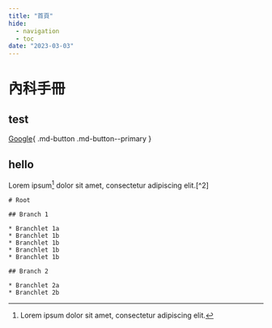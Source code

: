 ```yaml
---
title: "首頁"
hide:
  - navigation
  - toc
date: "2023-03-03"
---
```


# 內科手冊

## test
[Google](https://www.google.com/){ .md-button .md-button--primary }
## hello
Lorem ipsum[^1] dolor sit amet, consectetur adipiscing elit.[^2]
```markmap
# Root

## Branch 1

* Branchlet 1a
* Branchlet 1b
* Branchlet 1b
* Branchlet 1b
* Branchlet 1b

## Branch 2

* Branchlet 2a
* Branchlet 2b
```


[^1]: Lorem ipsum dolor sit amet, consectetur adipiscing elit.
